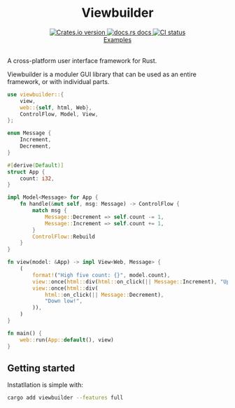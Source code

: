 <div align="center">
<h1>Viewbuilder</h1>
 <a href="https://crates.io/crates/viewbuilder">
    <img src="https://img.shields.io/crates/v/viewbuilder?style=flat-square"
    alt="Crates.io version" />
  </a>
  <a href="https://docs.rs/viewbuilder/latest/viewbuilder/">
    <img src="https://img.shields.io/badge/docs-latest-blue.svg?style=flat-square"
      alt="docs.rs docs" />
  </a>
   <a href="https://github.com/matthunz/viewbuilder/actions">
    <img src="https://github.com/matthunz/viewbuilder/actions/workflows/ci.yml/badge.svg"
      alt="CI status" />
  </a>
</div>

<div align="center">
 <a href="https://github.com/matthunz/viewbuilder/tree/main/examples">Examples</a>
</div>

<br>

A cross-platform user interface framework for Rust.

Viewbuilder is a moduler GUI library that can be used as an entire framework, or with individual parts.

```rust
use viewbuilder::{
    view,
    web::{self, html, Web},
    ControlFlow, Model, View,
};

enum Message {
    Increment,
    Decrement,
}

#[derive(Default)]
struct App {
    count: i32,
}

impl Model<Message> for App {
    fn handle(&mut self, msg: Message) -> ControlFlow {
        match msg {
            Message::Decrement => self.count -= 1,
            Message::Increment => self.count += 1,
        }
        ControlFlow::Rebuild
    }
}

fn view(model: &App) -> impl View<Web, Message> {
    (
        format!("High five count: {}", model.count),
        view::once(html::div(html::on_click(|| Message::Increment), "Up high!")),
        view::once(html::div(
            html::on_click(|| Message::Decrement),
            "Down low!",
        )),
    )
}

fn main() {
    web::run(App::default(), view)
}
```

## Getting started

Instatllation is simple with:

```sh
cargo add viewbuilder --features full
```
